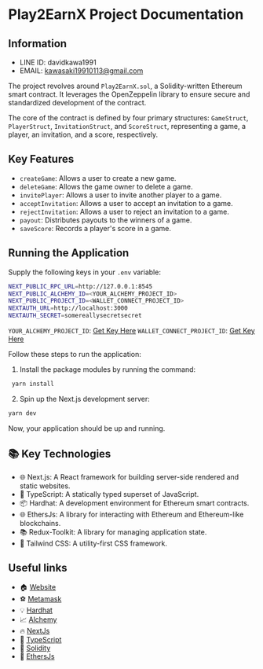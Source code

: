 # Play2EarnX Project Documentation

## Information
- LINE ID:  davidkawa1991
- EMAIL:    kawasaki19910113@gmail.com

<!-- Read the full tutorial here: **[>> How to build a Decentralized Game Platform with Next.js, TypeScript, Tailwind CSS, and Solidity](https://daltonic.github.io)** -->

The project revolves around `Play2EarnX.sol`, a Solidity-written Ethereum smart contract. It leverages the OpenZeppelin library to ensure secure and standardized development of the contract.

The core of the contract is defined by four primary structures: `GameStruct`, `PlayerStruct`, `InvitationStruct`, and `ScoreStruct`, representing a game, a player, an invitation, and a score, respectively.

## Key Features

- `createGame`: Allows a user to create a new game.
- `deleteGame`: Allows the game owner to delete a game.
- `invitePlayer`: Allows a user to invite another player to a game.
- `acceptInvitation`: Allows a user to accept an invitation to a game.
- `rejectInvitation`: Allows a user to reject an invitation to a game.
- `payout`: Distributes payouts to the winners of a game.
- `saveScore`: Records a player's score in a game.

## Running the Application

Supply the following keys in your `.env` variable:

```sh
NEXT_PUBLIC_RPC_URL=http://127.0.0.1:8545
NEXT_PUBLIC_ALCHEMY_ID=<YOUR_ALCHEMY_PROJECT_ID>
NEXT_PUBLIC_PROJECT_ID=<WALLET_CONNECT_PROJECT_ID>
NEXTAUTH_URL=http://localhost:3000
NEXTAUTH_SECRET=somereallysecretsecret
```

`YOUR_ALCHEMY_PROJECT_ID`: [Get Key Here](https://dashboard.alchemy.com/)
`WALLET_CONNECT_PROJECT_ID`: [Get Key Here](https://cloud.walletconnect.com/sign-in)

Follow these steps to run the application:

1. Install the package modules by running the command: 
```bash
 yarn install
```
2. Spin up the Next.js development server: 
```bash
yarn dev
```


Now, your application should be up and running.

## 📚 Key Technologies

- 🌐 Next.js: A React framework for building server-side rendered and static websites.
- 📘 TypeScript: A statically typed superset of JavaScript.
- 📦 Hardhat: A development environment for Ethereum smart contracts.
- 🌐 EthersJs: A library for interacting with Ethereum and Ethereum-like blockchains.
- 📚 Redux-Toolkit: A library for managing application state.
- 🎨 Tailwind CSS: A utility-first CSS framework.

## Useful links

- 🏠 [Website](https://dappmentors.org/)
- ⚽ [Metamask](https://metamask.io/)
- 💡 [Hardhat](https://hardhat.org/)
- 📈 [Alchemy](https://dashboard.alchemy.com/)
- 🔥 [NextJs](https://nextjs.org/)
- 🎅 [TypeScript](https://www.typescriptlang.org/)
- 🐻 [Solidity](https://soliditylang.org/)
- 👀 [EthersJs](https://docs.ethers.io/v5/)

